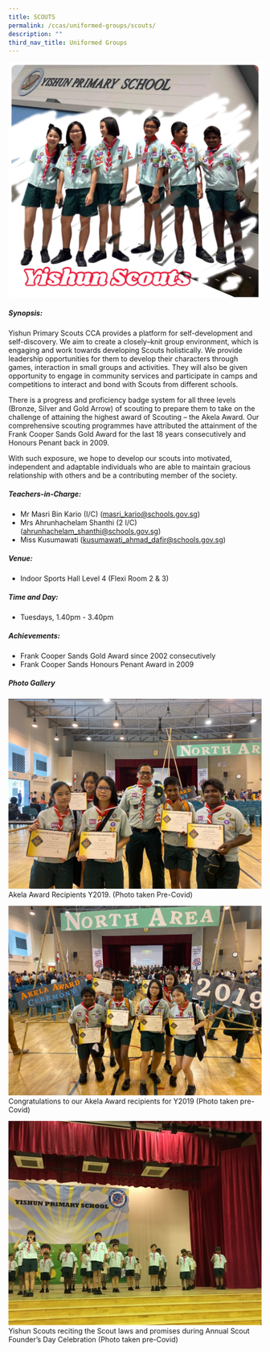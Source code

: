 ```yaml
---
title: SCOUTS
permalink: /ccas/uniformed-groups/scouts/
description: ""
third_nav_title: Uniformed Groups
---
```

![](/images/CCAs/Scouts/Scouts_Photo_01.jpg)

##### Synopsis:
Yishun Primary Scouts CCA provides a platform for self-development and self-discovery. We aim to create a closely–knit group environment, which is engaging and work towards developing Scouts holistically. We provide leadership opportunities for them to develop their characters through games, interaction in small groups and activities. They will also be given opportunity to engage in community services and participate in camps and competitions to interact and bond with Scouts from different schools.

There is a progress and proficiency badge system for all three levels (Bronze, Silver and Gold Arrow) of scouting to prepare them to take on the challenge of attaining the highest award of Scouting – the Akela Award. Our comprehensive scouting programmes have attributed the attainment of the Frank Cooper Sands Gold Award for the last 18 years consecutively and Honours Penant back in 2009.

With such exposure, we hope to develop our scouts into motivated, independent and adaptable individuals who are able to maintain gracious relationship with others and be a contributing member of the society.

##### Teachers-in-Charge:
* Mr Masri Bin Kario (I/C) (masri_kario@schools.gov.sg)
* Mrs Ahrunhachelam Shanthi (2 I/C) (ahrunhachelam_shanthi@schools.gov.sg)
* Miss Kusumawati (kusumawati_ahmad_dafir@schools.gov.sg)

##### Venue:
* Indoor Sports Hall Level 4 (Flexi Room 2 & 3)

##### Time and Day:
* Tuesdays, 1.40pm - 3.40pm

##### Achievements:
* Frank Cooper Sands Gold Award since 2002 consecutively
* Frank Cooper Sands Honours Penant Award in 2009

##### Photo Gallery

![](/images/CCAs/Scouts/Scouts_Photo_02.jpg)
Akela Award Recipients Y2019. (Photo taken Pre-Covid)

![](/images/CCAs/Scouts/Scouts_Photo_03.jpg)
Congratulations to our Akela Award recipients for Y2019 (Photo taken pre-Covid)

![](/images/CCAs/Scouts/CCA_Scout_Founders_Day.jpg)
Yishun Scouts reciting the Scout laws and promises during Annual Scout Founder’s Day Celebration (Photo taken pre-Covid)